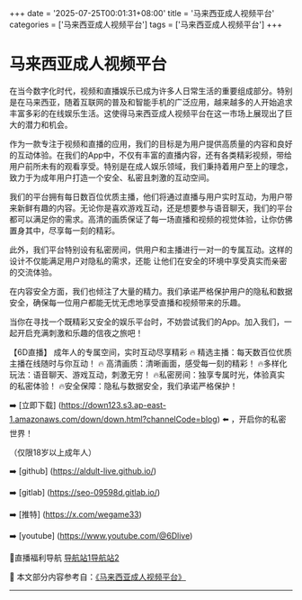 +++
date = '2025-07-25T00:01:31+08:00'
title = '马来西亚成人视频平台'
categories = ['马来西亚成人视频平台']
tags = ['马来西亚成人视频平台']
+++

# 马来西亚成人视频平台

在当今数字化时代，视频和直播娱乐已成为许多人日常生活的重要组成部分。特别是在马来西亚，随着互联网的普及和智能手机的广泛应用，越来越多的人开始追求丰富多彩的在线娱乐生活。这使得马来西亚成人视频平台在这一市场上展现出了巨大的潜力和机会。

作为一款专注于视频和直播的应用，我们的目标是为用户提供高质量的内容和良好的互动体验。在我们的App中，不仅有丰富的直播内容，还有各类精彩视频，带给用户前所未有的观看享受。特别是在成人娱乐领域，我们秉持着用户至上的理念，致力于为成年用户打造一个安全、私密且刺激的互动空间。

我们的平台拥有每日数百位优质主播，他们将通过直播与用户实时互动，为用户带来新鲜有趣的内容。无论你是喜欢游戏互动，还是想要参与语音聊天，我们的平台都可以满足你的需求。高清的画质保证了每一场直播和视频的视觉体验，让你仿佛置身其中，尽享每一刻的精彩。

此外，我们平台特别设有私密房间，供用户和主播进行一对一的专属互动。这样的设计不仅能满足用户对隐私的需求，还能 让他们在安全的环境中享受真实而亲密的交流体验。

在内容安全方面，我们也倾注了大量的精力。我们承诺严格保护用户的隐私和数据安全，确保每一位用户都能无忧无虑地享受直播和视频带来的乐趣。

当你在寻找一个既精彩又安全的娱乐平台时，不妨尝试我们的App。加入我们，一起开启充满刺激和乐趣的信夜之旅吧！

【6D直播】
成年人的专属空间，实时互动尽享精彩
🔥 精选主播：每天数百位优质主播在线随时与你互动！
🔥 高清画质：清晰画面，感受每一刻的精彩！
🔥多样化玩法：语音聊天、游戏互动，刺激无穷！
🔥私密房间：独享专属时光，体验真实的私密体验！
🔥安全保障：隐私与数据安全，我们承诺严格保护！

➡️ [立即下载] (https://down123.s3.ap-east-1.amazonaws.com/down/down.html?channelCode=blog) ⬅️ ，开启你的私密世界！

（仅限18岁以上成年人）

➡️ [github] (https://aldult-live.github.io/)

➡️ [gitlab] (https://seo-09598d.gitlab.io/)

➡️ [推特] (https://x.com/wegame33)

➡️ [youtube] (https://www.youtube.com/@6Dlive)

🔞直播福利导航 [导航站1](https://webstack-86085a.gitlab.io/)[导航站2](https://onlygit123-2.github.io/)


📘 本文部分内容参考自：[《马来西亚成人视频平台》](https://github.com/qicaizhibo123321/tvshow)

---

